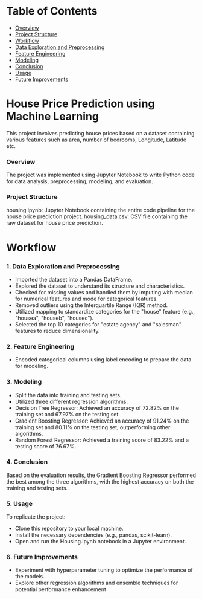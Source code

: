 # Table of Contents
- [Overview](#Overview)
- [Project Structure](#Project-Structure)
- [Workflow](#Workflow)
- [Data Exploration and Preprocessing](#Data-Exploration-and-Preprocessing)
- [Feature Engineering](#Feature-Engineering)
- [Modeling](#Modeling)
- [Conclusion](#Conclusion)
- [Usage](#Usage)
- [Future Improvements](#Future-Improvements)
  
# House Price Prediction using Machine Learning
This project involves predicting house prices based on a dataset containing various features such as area, number of bedrooms, Longitude, Latitude etc. 

### Overview
The project was implemented using Jupyter Notebook to write Python code for data analysis, preprocessing, modeling, and evaluation.

### Project Structure
housing.ipynb: Jupyter Notebook containing the entire code pipeline for the house price prediction project.
housing_data.csv: CSV file containing the raw dataset for house price prediction.

# Workflow
### 1. Data Exploration and Preprocessing

- Imported the dataset into a Pandas DataFrame.
- Explored the dataset to understand its structure and characteristics.
- Checked for missing values and handled them by imputing with median for numerical features and mode for categorical features.
- Removed outliers using the Interquartile Range (IQR) method.
- Utilized mapping to standardize categories for the "house" feature (e.g., "housea", "houseb", "housec").
- Selected the top 10 categories for "estate agency" and "salesman" features to reduce dimensionality.
  
### 2. Feature Engineering

- Encoded categorical columns using label encoding to prepare the data for modeling.
  
### 3. Modeling

- Split the data into training and testing sets.
- Utilized three different regression algorithms:
- Decision Tree Regressor: Achieved an accuracy of 72.82% on the training set and 67.97% on the testing set.
- Gradient Boosting Regressor: Achieved an accuracy of 91.24% on the training set and 80.11% on the testing set, outperforming other algorithms.
- Random Forest Regressor: Achieved a training score of 83.22% and a testing score of 76.67%.
  
### 4. Conclusion

Based on the evaluation results, the Gradient Boosting Regressor performed the best among the three algorithms, with the highest accuracy on both the training and testing sets.

### 5. Usage

To replicate the project:

- Clone this repository to your local machine.
-  Install the necessary dependencies (e.g., pandas, scikit-learn).
- Open and run the Housing.ipynb notebook in a Jupyter environment.
   
### 6. Future Improvements

- Experiment with hyperparameter tuning to optimize the performance of the models.
- Explore other regression algorithms and ensemble techniques for potential performance enhancement
